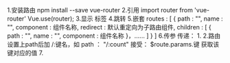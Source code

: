 1.安装路由
    npm install --save vue-router
2.引用
    import router from 'vue-router'
    Vue.use(router);
3.显示
    <router-view/> 标签
4.跳转
    <router-linke to="路由地址">
5.嵌套
    routes : [
        {
            path : "",
            name : "",
            component : 组件名称,
            redirect : 默认重定向为子路由组件,
            children : [
                {
                    path : "",
                    name : "",
                    component : 组件名称
                }，......
            ]
        }
    ]
6.传参
    传递：
        1.<router-linke :to="{ name='路由名称', params='参数键值，键 = 值'}">
        2.路由设置上path后加 /:键名，如 path ： "/:count"
    接受： $route.params.键  获取该键对应的值
7.
